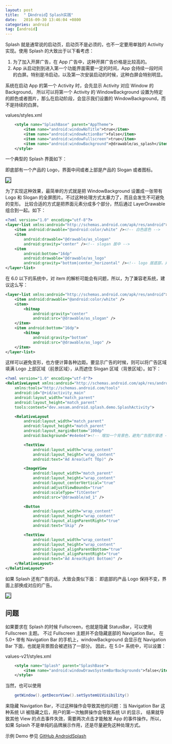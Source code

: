 ```yaml
---
layout: post
title:  "【Android】Splash实践"
date:   2016-09-30 13:46:04 +0800
categories: android
tag: [android]
---
```


Splash 就是通常说的启动页，启动页不是必须的，也不一定要用单独的 Activity 实现。使用 Splash 的大致出于以下看考虑：

1. 为了加入开屏广告，在 App 广告中，这种开屏广告价格是比较高的。
2. App 从启动到到进入第一个功能界面需要一定的时间，App 会持续一段时间的白屏。特别是冷启动，以及第一次安装启动的时候，这种白屏会特别明显。

系统在启动 App 的第一个 Activity 时，会先显示 Activity 对应 Window 的 Background，
所以可以将第一个 Activity 的 WindowBackground 设置为特定的颜色或者图片，那么在启动阶段，会显示我们设置的 WindowBackground，而不是持续的白屏。

values/styles.xml

```xml
    <style name="SplashBase" parent="AppTheme">
        <item name="android:windowNoTitle">true</item>
        <item name="android:windowActionBar">false</item>
        <item name="android:windowFullscreen">true</item>
        <item name="android:windowBackground">@drawable/as_splash</item>
    </style>
```


一个典型的 Splash 界面如下：

即底部有一个产品的 Logo，界面中间或者上部是产品的 Slogan 或者图标。

<img src="{{ site.baseurl }}/image/android_splash_3.png" style="border:1px solid black;" />

为了实现这种效果，最简单的方式就是把 WindowBackground 设置成一张带有 Logo 和 Slogan 的全屏图片。不过这种处理方式太暴力了，而且会发生不可避免的变形。
比较合适的方式是把界面元素分成多个部分，然后通过 LayerDrawable 组合到一起。如下：

```xml
<?xml version="1.0" encoding="utf-8"?>
<layer-list xmlns:android="http://schemas.android.com/apk/res/android">
    <item android:drawable="@android:color/white" /><!-- 白色底色 -->
    <item
        android:drawable="@drawable/as_slogan"
        android:gravity="center" /><!-- slogan 居中 -->
    <item
        android:bottom="16dp"
        android:drawable="@drawable/as_logo"
        android:gravity="bottom|center_horizontal" /><!-- logo 居底部，并有 16dp 的边距 -->
</layer-list>
```

在 6.0 以下的系统中，对 item 的解析可能会有问题，所以，为了兼容老系统，建议这么写：

```xml
<layer-list xmlns:android="http://schemas.android.com/apk/res/android">
    <item android:drawable="@android:color/white" />
    <item>
        <bitmap
            android:gravity="center"
            android:src="@drawable/as_slogan" />
    </item>
    <item android:bottom="16dp">
        <bitmap
            android:gravity="bottom"
            android:src="@drawable/as_logo" />
    </item>
</layer-list>
```

这样可以避免变形，也方便计算各种边距。要显示广告的时候，则可以将广告区域填满 Logo 上部区域（前景区域），从而遮住 Slogan 区域（背景区域）。如下：

```xml
<?xml version="1.0" encoding="utf-8"?>
<RelativeLayout xmlns:android="http://schemas.android.com/apk/res/android"
    xmlns:tools="http://schemas.android.com/tools"
    android:id="@+id/activity_main"
    android:layout_width="match_parent"
    android:layout_height="match_parent"
    tools:context="dev.xesam.android.splash.demo.SplashActivity">

    <RelativeLayout
        android:layout_width="match_parent"
        android:layout_height="match_parent"
        android:layout_marginBottom="100dp"
        android:background="#e4e4e4"><!-- 增加一个背景色，避免广告图片穿透 -->

        <TextView
            android:layout_width="wrap_content"
            android:layout_height="wrap_content"
            android:text="Ad Area(Left TOp)" />

        <ImageView
            android:layout_width="match_parent"
            android:layout_height="wrap_content"
            android:layout_centerVertical="true"
            android:adjustViewBounds="true"
            android:scaleType="fitCenter"
            android:src="@drawable/ad_1" />

        <Button
            android:layout_width="wrap_content"
            android:layout_height="wrap_content"
            android:layout_alignParentRight="true"
            android:text="Skip" />

        <TextView
            android:layout_width="wrap_content"
            android:layout_height="wrap_content"
            android:layout_alignParentBottom="true"
            android:layout_alignParentRight="true"
            android:text="Ad Area(Right Bottom)" />
    </RelativeLayout>
</RelativeLayout>

```

如果 Splash 还有广告的话，大致会类似下面：
即底部的产品 Logo 保持不变，界面上部换成对应的广告。

<img src="{{ site.baseurl }}/image/android_splash_4.png" style="border:1px solid black;" />

## 问题

如果要求在 Splash 的时候 Fullscreen，也就是隐藏 StatusBar，可以使用 Fullscreen 主题。 不过 Fullscreen 主题并不会隐藏底部的 Navigation Bar。
在 5.0+ 带有 Navigation Bar 的手机上，windowBackground 会显示在 Navigation Bar 下面，也就是背景图会被遮挡了一部分。
因此，在 5.0+ 系统中，可以设置：

values-v21/styles.xml

```xml
    <style name="Splash" parent="SplashBase">
        <item name="android:windowDrawsSystemBarBackgrounds">false</item>
    </style>
```

当然，也可以使用

```java
    getWindow().getDecorView().setSystemUiVisibility()
```

来隐藏 Navigation Bar，不过这种操作会导致其他的问题：当 Navigation Bar 这种系统 UI 被隐藏之后，用户的第一次触屏操作会导致系统 UI 的显示，
结果就导致其他 View 的点击事件失效，需要两次点击才能触发 App 的事件操作。所以，如果 Splash 不是单纯的品牌展示作用，还是尽量避免这种处理方式。

示例 Demo 参见 [GitHub AndroidSplash](https://github.com/xesam/AndroidSplash)

